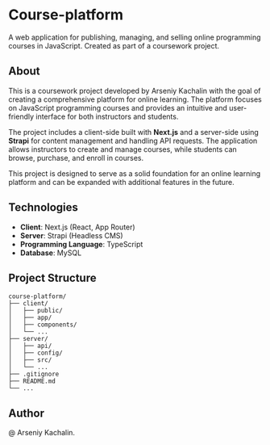 # Course-platform

A web application for publishing, managing, and selling online programming courses in JavaScript. Created as part of a coursework project.


## About

This is a coursework project developed by Arseniy Kachalin with the goal of creating a comprehensive platform for online learning. The platform focuses on JavaScript programming courses and provides an intuitive and user-friendly interface for both instructors and students.

The project includes a client-side built with **Next.js** and a server-side using **Strapi** for content management and handling API requests. The application allows instructors to create and manage courses, while students can browse, purchase, and enroll in courses.

This project is designed to serve as a solid foundation for an online learning platform and can be expanded with additional features in the future.


## Technologies

- **Client**: Next.js (React, App Router)
- **Server**: Strapi (Headless CMS)
- **Programming Language**: TypeScript
- **Database**: MySQL


## Project Structure
```
course-platform/
├── client/
│   ├── public/
│   ├── app/
│   ├── components/
│   └── ...
├── server/
│   ├── api/
│   ├── config/
│   ├── src/
│   └── ...
├── .gitignore
├── README.md
└── ...
```

## Author

@ Arseniy Kachalin.